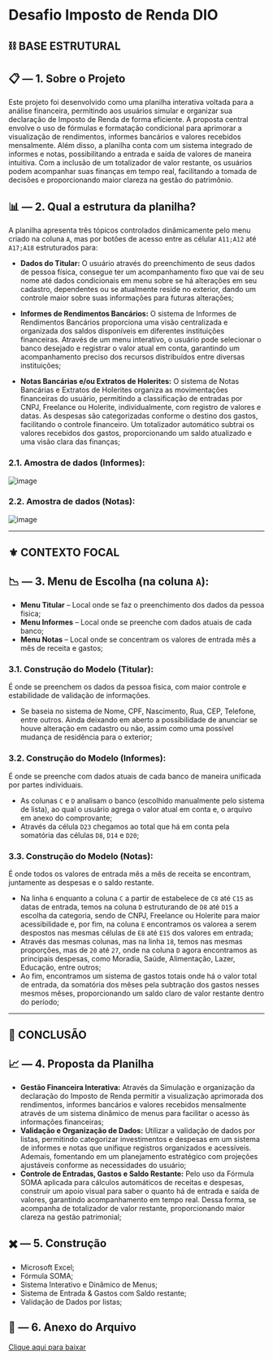 # Desafio Imposto de Renda DIO

## ⛓️ BASE ESTRUTURAL

## 📋 — 1. Sobre o Projeto

Este projeto foi desenvolvido como uma planilha interativa voltada para a análise financeira, permitindo aos usuários simular e organizar sua declaração de Imposto de Renda de forma eficiente. A proposta central envolve o uso de fórmulas e formatação condicional para aprimorar a visualização de rendimentos, informes bancários e valores recebidos mensalmente. Além disso, a planilha conta com um sistema integrado de informes e notas, possibilitando a entrada e saída de valores de maneira intuitiva. Com a inclusão de um totalizador de valor restante, os usuários podem acompanhar suas finanças em tempo real, facilitando a tomada de decisões e proporcionando maior clareza na gestão do patrimônio.

## 📊 — 2. Qual a estrutura da planilha?

A planilha apresenta três tópicos controlados dinâmicamente pelo menu criado na coluna `A`, mas por botões de acesso entre as célular `A11;A12` até `A17;A18` estruturados para:

- **Dados do Titular:** O usuário através do preenchimento de seus dados de pessoa física, consegue ter um acompanhamento fixo que vai de seu nome até dados condicionais em menu sobre se há alterações em seu cadastro, dependentes ou se atualmente reside no exterior, dando um controle maior sobre suas informações para futuras alterações;

- **Informes de Rendimentos Bancários:** O sistema de Informes de Rendimentos Bancários proporciona uma visão centralizada e organizada dos saldos disponíveis em diferentes instituições financeiras. Através de um menu interativo, o usuário pode selecionar o banco desejado e registrar o valor atual em conta, garantindo um acompanhamento preciso dos recursos distribuídos entre diversas instituições;

- **Notas Bancárias e/ou Extratos de Holerites:** O sistema de Notas Bancárias e Extratos de Holerites organiza as movimentações financeiras do usuário, permitindo a classificação de entradas por CNPJ, Freelance ou Holerite, individualmente, com registro de valores e datas. As despesas são categorizadas conforme o destino dos gastos, facilitando o controle financeiro. Um totalizador automático subtrai os valores recebidos dos gastos, proporcionando um saldo atualizado e uma visão clara das finanças;

### 2.1. Amostra de dados (Informes):

![image](https://github.com/user-attachments/assets/573882ff-8eb9-4fe2-82f3-b959eeb2658b)

### 2.2. Amostra de dados (Notas):

![image](https://github.com/user-attachments/assets/963fd310-2bd9-463a-91f8-76380c83e9bd)

---

## ⚜️ CONTEXTO FOCAL

## 📉 — 3. Menu de Escolha (na coluna `A`):

- **Menu Titular** – Local onde se faz o preenchimento dos dados da pessoa fisica;
- **Menu Informes** – Local onde se preenche com dados atuais de cada banco;
- **Menu Notas** – Local onde se concentram os valores de entrada mês a mês de receita e gastos;

### 3.1. Construção do Modelo (Titular):
É onde se preenchem os dados da pessoa fisica, com maior controle e estabilidade de validação de informações.

- Se baseia no sistema de Nome, CPF, Nascimento, Rua, CEP, Telefone, entre outros. Ainda deixando em aberto a possibilidade de anunciar se houve alteração em cadastro ou não, assim como uma possível mudança de residência para o exterior;

### 3.2. Construção do Modelo (Informes):
É onde se preenche com dados atuais de cada banco de maneira unificada por partes individuais.

- As colunas `C` e `D` analisam o banco (escolhido manualmente pelo sistema de lista), ao qual o usuário agrega o valor atual em conta e, o arquivo em anexo do comprovante;
- Através da célula `D23` chegamos ao total que há em conta pela somatória das células `D8`, `D14` e `D20`;

### 3.3. Construção do Modelo (Notas):
É onde todos os valores de entrada mês a mês de receita se encontram, juntamente as despesas e o saldo restante.

- Na linha `6` enquanto a coluna `C` a partir de estabelece de `C8` até `C15` as datas de entrada, temos na coluna `D` estruturando de `D8` até `D15` a escolha da categoria, sendo de CNPJ, Freelance ou Holerite para maior acessibilidade e, por fim, na coluna `E` encontramos os valorea a serem despostos nas mesmas células de `E8` até `E15` dos valores em entrada;
- Através das mesmas colunas, mas na linha `18`, temos nas mesmas proporções, mas de `20` até `27`, onde na coluna `D` agora encontramos as principais despesas, como Moradia, Saúde, Alimentação, Lazer, Educação, entre outros;
- Ao fim, encontramos um sistema de gastos totais onde há o valor total de entrada, da somatória dos mêses pela subtração dos gastos nesses mesmos mêses, proporcionando um saldo claro de valor restante dentro do período;

---

## 📍 CONCLUSÃO

## 📈 — 4. Proposta da Planilha

- **Gestão Financeira Interativa:** Através da Simulação e organização da declaração do Imposto de Renda permitir a visualização aprimorada dos rendimentos, informes bancários e valores recebidos mensalmente através de um sistema dinâmico de menus para facilitar o acesso às informações financeiras;
- **Validação e Organização de Dados:** Utilizar a validação de dados por listas, permitindo categorizar investimentos e despesas em um sistema de informes e notas que unifique registros organizados e acessíveis. Ademais, fomentando em um planejamento estratégico com projeções ajustáveis conforme as necessidades do usuário;
- **Controle de Entradas, Gastos e Saldo Restante:** Pelo uso da Fórmula SOMA aplicada para cálculos automáticos de receitas e despesas, construir um apoio visual para saber o quanto há de entrada e saída de valores, garantindo acompanhamento em tempo real. Dessa forma, se acompanha de totalizador de valor restante, proporcionando maior clareza na gestão patrimonial;

## ✖️ — 5. Construção

- Microsoft Excel;
- Fórmula SOMA;
- Sistema Interativo e Dinâmico de Menus;
- Sistema de Entrada & Gastos com Saldo restante;
- Validação de Dados por listas;
  
## 📂 — 6. Anexo do Arquivo
[Clique aqui para baixar](https://github.com/EdBerriel/Imposto-Renda-DIO/blob/main/Imposto%20de%20Renda%20DIO.xlsm)
